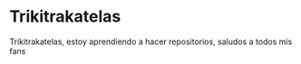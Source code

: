 # Trikitrakatelas
Trikitrakatelas, estoy aprendiendo a hacer repositorios, saludos a todos mis fans
